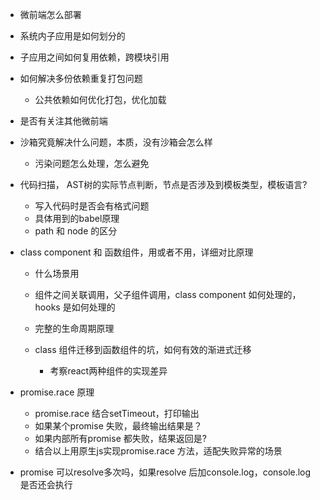 - 微前端怎么部署

- 系统内子应用是如何划分的

- 子应用之间如何复用依赖，跨模块引用

- 如何解决多份依赖重复打包问题
    - 公共依赖如何优化打包，优化加载

- 是否有关注其他微前端

- 沙箱究竟解决什么问题，本质，没有沙箱会怎么样
    - 污染问题怎么处理，怎么避免

- 代码扫描， AST树的实际节点判断，节点是否涉及到模板类型，模板语言?
    - 写入代码时是否会有格式问题
    - 具体用到的babel原理
    - path 和 node 的区分

- class component 和 函数组件，用或者不用，详细对比原理
    - 什么场景用
    - 组件之间关联调用，父子组件调用，class component 如何处理的，hooks 是如何处理的
    - 完整的生命周期原理

    - class 组件迁移到函数组件的坑，如何有效的渐进式迁移
        - 考察react两种组件的实现差异

- promise.race 原理
    - promise.race 结合setTimeout，打印输出
    - 如果某个promise 失败，最终输出结果是？
    - 如果内部所有promise 都失败，结果返回是?
    - 结合以上用原生js实现promise.race 方法，适配失败异常的场景

- promise 可以resolve多次吗，如果resolve 后加console.log，console.log 是否还会执行


